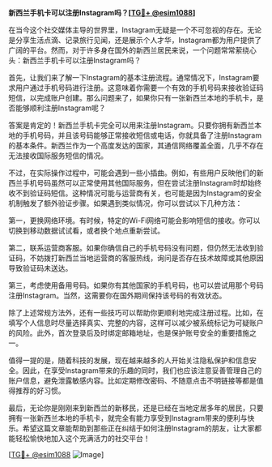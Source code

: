 **新西兰手机卡可以注册Instagram吗？[[TG💪+ @esim1088](https://t.me/s/esim1088)]**

在当今这个社交媒体主导的世界里，Instagram无疑是一个不可忽视的存在。无论是分享生活点滴、记录旅行见闻，还是展示个人才华，Instagram都为用户提供了广阔的平台。然而，对于许多身在国外的新西兰居民来说，一个问题常常萦绕心头：新西兰手机卡可以注册Instagram吗？

首先，让我们来了解一下Instagram的基本注册流程。通常情况下，Instagram要求用户通过手机号码进行注册。这意味着你需要一个有效的手机号码来接收验证码短信，以完成账户创建。那么问题来了，如果你只有一张新西兰本地的手机卡，是否能够顺利注册Instagram呢？

答案是肯定的！新西兰手机卡完全可以用来注册Instagram。只要你拥有新西兰本地的手机号码，并且该号码能够正常接收短信或电话，你就具备了注册Instagram的基本条件。新西兰作为一个高度发达的国家，其通信网络覆盖全面，几乎不存在无法接收国际服务短信的情况。

不过，在实际操作过程中，可能会遇到一些小插曲。例如，有些用户反映他们的新西兰手机号码虽然可以正常使用其他国际服务，但在尝试注册Instagram时却始终收不到验证码短信。这种情况可能与运营商有关，也可能是因为Instagram的安全机制触发了额外验证步骤。如果遇到类似情况，你可以尝试以下几种方法：

第一，更换网络环境。有时候，特定的Wi-Fi网络可能会影响短信的接收。你可以切换到移动数据试试看，或者换个地点重新尝试。

第二，联系运营商客服。如果你确信自己的手机号码没有问题，但仍然无法收到验证码，不妨拨打新西兰当地运营商的客服热线，询问是否存在技术故障或其他原因导致验证码未送达。

第三，考虑使用备用号码。如果你有其他国家的手机号码，也可以尝试用那个号码注册Instagram。当然，这需要你在国外期间保持该号码的有效状态。

除了上述常规方法外，还有一些技巧可以帮助你更顺利地完成注册过程。比如，在填写个人信息时尽量选择真实、完整的内容，这样可以减少被系统标记为可疑账户的风险。此外，首次登录后及时绑定邮箱地址，也是保护账号安全的重要措施之一。

值得一提的是，随着科技的发展，现在越来越多的人开始关注隐私保护和信息安全。因此，在享受Instagram带来的乐趣的同时，我们也应该注意妥善管理自己的账户信息，避免泄露敏感内容。比如定期修改密码、不随意点击不明链接等都是值得推荐的好习惯。

最后，无论你是刚刚来到新西兰的新移民，还是已经在当地定居多年的居民，只要拥有一张新西兰本地的手机卡，就完全有能力享受到Instagram带来的便利与快乐。希望这篇文章能帮助到那些正在纠结于如何注册Instagram的朋友，让大家都能轻松愉快地加入这个充满活力的社交平台！

[[TG💪+ @esim1088](https://t.me/s/esim1088) ![Image](https://i.postimg.cc/4NQfJmqS/Snipaste-2025-05-13-00-14-12.png)]